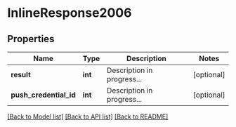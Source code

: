 # InlineResponse2006

## Properties
Name | Type | Description | Notes
------------ | ------------- | ------------- | -------------
**result** | **int** | Description in progress... | [optional] 
**push_credential_id** | **int** | Description in progress... | [optional] 

[[Back to Model list]](../README.md#documentation-for-models) [[Back to API list]](../README.md#documentation-for-api-endpoints) [[Back to README]](../README.md)


